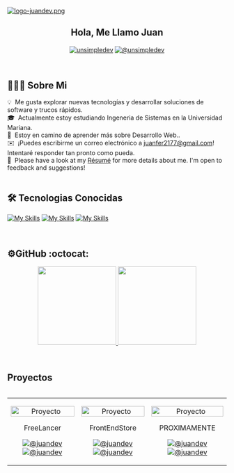 [![logo-juandev.png](https://i.postimg.cc/7Pndyv3v/logo-juandev.png)](https://postimg.cc/w330hG4F)
<div align="center">
<h2>Hola, Me Llamo Juan</h2>

<a href="https://linkedin.com/in/juanfer" target="blank"><img align="center" src="https://img.shields.io/badge/LinkedIn-0077B5?style=for-the-badge&logo=linkedin&logoColor=white" alt="unsimpledev"/></a>
<a href = "juanfer2177@gmail.com" target="blank"><img align="center" src="https://img.shields.io/badge/Gmail-D14836?style=for-the-badge&logo=gmail&logoColor=white" alt="@unsimpledev"  /></a>
</div>
<br>
 
<h2>👨🏻‍💻 Sobre Mi</h2>

💡 &nbsp;Me gusta explorar nuevas tecnologías y desarrollar soluciones de software y trucos rápidos.\
🎓 &nbsp;Actualmente estoy estudiando Ingeneria de Sistemas en la Universidad Mariana.\
🌱 &nbsp;Estoy en camino de aprender más sobre Desarrollo Web..\
✉️ &nbsp;¡Puedes escribirme un correo electrónico a juanfer2177@gmail.com! Intentaré responder tan pronto como pueda.\
📄 &nbsp;Please have a look at my [Résumé](https://www.adityavsingh.com/resume.html) for more details about me. I'm open to feedback and suggestions!
<br><br>


<h2> 🛠 Tecnologias Conocidas</h2>

[![My Skills](https://skillicons.dev/icons?i=html,css,js&perline=3)](https://skillicons.dev)
[![My Skills](https://skillicons.dev/icons?i=java,git,github&perline=3)](https://skillicons.dev)
[![My Skills](https://skillicons.dev/icons?i=mysql,php&perline=3)](https://skillicons.dev)

<br>

<h2>⚙️GitHub :octocat:</h2>
<p align="center">
<a href="https://github.com/juanfer217">
  <img height="180em" src="https://github-readme-stats-eight-theta.vercel.app/api?username=juanfer217&show_icons=true&theme=algolia&include_all_commits=true&count_private=true"/>
  <img height="180em" src="https://github-readme-stats-eight-theta.vercel.app/api/top-langs/?username=juanfer217&layout=compact&langs_count=8&theme=algolia"/>
</a>
</p>
<br>

<h2>Proyectos</h2>
<table align="left" >
<tr border="none">
  <td width="25%" align="center">
    <p align="center">
     <a href="https://freelancer-juandev.netlify.app/" title="Go to Source">
        <img align="center" width=100% src="https://i.postimg.cc/7LCrxBx3/Freelancer.png"   alt="Proyecto" /></a>
      </p>
    <p align="center">FreeLancer</p>
    <p align="center">
        <a href="https://freelancer-juandev.netlify.app/" target="blank"><img align="center" src="https://img.shields.io/badge/Sitio-FF0000?style=for-the-badge&logoColor=white" alt="@juandev" /></a>
      <a href="https://github.com/juanfer217/Freelancer" target="blank"><img align="center" src="https://img.shields.io/badge/GitHub-100000?style=for-the-badge&logo=github&logoColor=white" alt="@juandev"/></a>
    </p>       
</td>
<td width="25%" align="center">
    <p align="center">
     <a href="https://frontendstore-juandev.netlify.app/" title="Go to Source">
        <img align="center" width=100% src="https://i.postimg.cc/R0tps2SD/Fron-End-Store.png"   alt="Proyecto" /></a>
      </p>
  <p align="center" >FrontEndStore</p>
    <p align="center">
        <a href="https://frontendstore-juandev.netlify.app/" target="blank"><img align="center" src="https://img.shields.io/badge/Sitio-FF0000?style=for-the-badge&logoColor=white" alt="@juandev" /></a>
      <a href="https://github.com/juanfer217/FrontEndStore" target="blank"><img align="center" src="https://img.shields.io/badge/GitHub-100000?style=for-the-badge&logo=github&logoColor=white" alt="@juandev" /></a>
    </p>       
</td>
  
  <td width="25%" align="center">
    <p align="center">
     <a href="#" title="Go to Source">
        <img align="center" width=100% src="https://raw.githubusercontent.com/unsimpledev/unsimpledev/main/assets/chatgptapp.webp"   alt="Proyecto" /></a>
      </p>
    <p align="center" >PROXIMAMENTE</p>
    <p align="center">
        <a href="#" target="blank"><img align="center" src="https://img.shields.io/badge/Sitio-FF0000?style=for-the-badge&logoColor=white" alt="@juandev" /></a>
      <a href="https://github.com/juanfer217/" target="blank"><img align="center" src="https://img.shields.io/badge/GitHub-100000?style=for-the-badge&logo=github&logoColor=white" alt="@juandev" /></a>
    </p>       
</td>

</tr>
</table>
